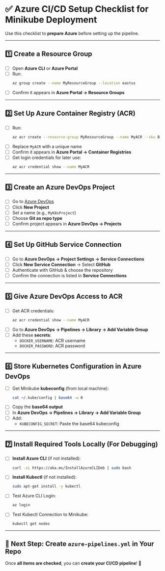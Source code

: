 # ✅ Azure CI/CD Setup Checklist for Minikube Deployment

Use this checklist to **prepare Azure** before setting up the pipeline.

---

## **1️⃣ Create a Resource Group**
- [ ] Open **Azure CLI** or **Azure Portal**
- [ ] Run:  
  ```bash
  az group create --name MyResourceGroup --location eastus
  ```
- [ ] Confirm it appears in **Azure Portal → Resource Groups**

---

## **2️⃣ Set Up Azure Container Registry (ACR)**
- [ ] Run:  
  ```bash
  az acr create --resource-group MyResourceGroup --name MyACR --sku Basic --admin-enabled true
  ```
- [ ] Replace `MyACR` with a unique name
- [ ] Confirm it appears in **Azure Portal → Container Registries**
- [ ] Get login credentials for later use:  
  ```bash
  az acr credential show --name MyACR
  ```

---

## **3️⃣ Create an Azure DevOps Project**
- [ ] Go to [Azure DevOps](https://dev.azure.com/)
- [ ] Click **New Project**
- [ ] Set a name (e.g., `MyK8sProject`)
- [ ] Choose **Git as repo type**
- [ ] Confirm project appears in **Azure DevOps → Projects**

---

## **4️⃣ Set Up GitHub Service Connection**
- [ ] Go to **Azure DevOps → Project Settings → Service Connections**
- [ ] Click **New Service Connection** → Select **GitHub**
- [ ] Authenticate with GitHub & choose the repository
- [ ] Confirm the connection is listed in **Service Connections**

---

## **5️⃣ Give Azure DevOps Access to ACR**
- [ ] Get ACR credentials:  
  ```bash
  az acr credential show --name MyACR
  ```
- [ ] Go to **Azure DevOps → Pipelines → Library → Add Variable Group**
- [ ] Add these **secrets**:
  - `DOCKER_USERNAME`: ACR username
  - `DOCKER_PASSWORD`: ACR password

---

## **6️⃣ Store Kubernetes Configuration in Azure DevOps**
- [ ] Get Minikube **kubeconfig** (from local machine):  
  ```bash
  cat ~/.kube/config | base64 -w 0
  ```
- [ ] Copy the **base64 output**
- [ ] In **Azure DevOps → Pipelines → Library → Add Variable Group**
- [ ] Add:
  - `KUBECONFIG_SECRET`: Paste the base64 kubeconfig

---

## **7️⃣ Install Required Tools Locally (For Debugging)**
- [ ] **Install Azure CLI** (if not installed):  
  ```bash
  curl -sL https://aka.ms/InstallAzureCLIDeb | sudo bash
  ```
- [ ] **Install Kubectl** (if not installed):  
  ```bash
  sudo apt-get install -y kubectl
  ```
- [ ] Test Azure CLI Login:
  ```bash
  az login
  ```
- [ ] Test Kubectl Connection to Minikube:
  ```bash
  kubectl get nodes
  ```

---

## 🎯 Next Step: Create `azure-pipelines.yml` in Your Repo
Once **all items are checked**, you can **create your CI/CD pipeline**! 🚀

